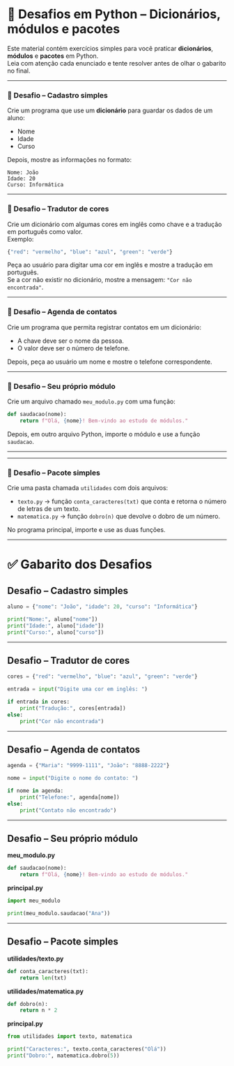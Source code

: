 
# 📘 Desafios em Python – Dicionários, módulos e pacotes

Este material contém exercícios simples para você praticar **dicionários**, **módulos** e **pacotes** em Python.  
Leia com atenção cada enunciado e tente resolver antes de olhar o gabarito no final.

---

### 📝 Desafio – Cadastro simples
Crie um programa que use um **dicionário** para guardar os dados de um aluno:
- Nome
- Idade
- Curso  

Depois, mostre as informações no formato:
```
Nome: João
Idade: 20
Curso: Informática
```

---

### 📝 Desafio – Tradutor de cores
Crie um dicionário com algumas cores em inglês como chave e a tradução em português como valor.  
Exemplo:
```python
{"red": "vermelho", "blue": "azul", "green": "verde"}
```

Peça ao usuário para digitar uma cor em inglês e mostre a tradução em português.  
Se a cor não existir no dicionário, mostre a mensagem: `"Cor não encontrada"`.

---

### 📝 Desafio – Agenda de contatos
Crie um programa que permita registrar contatos em um dicionário:
- A chave deve ser o nome da pessoa.
- O valor deve ser o número de telefone.  

Depois, peça ao usuário um nome e mostre o telefone correspondente.

---

### 📝 Desafio – Seu próprio módulo
Crie um arquivo chamado `meu_modulo.py` com uma função:
```python
def saudacao(nome):
    return f"Olá, {nome}! Bem-vindo ao estudo de módulos."
```
Depois, em outro arquivo Python, importe o módulo e use a função `saudacao`.

---

---

### 📝 Desafio – Pacote simples
Crie uma pasta chamada `utilidades` com dois arquivos:
- `texto.py` → função `conta_caracteres(txt)` que conta e retorna o número de letras de um texto.
- `matematica.py` → função `dobro(n)` que devolve o dobro de um número.

No programa principal, importe e use as duas funções.

---


# ✅ Gabarito dos Desafios

## Desafio – Cadastro simples
```python
aluno = {"nome": "João", "idade": 20, "curso": "Informática"}

print("Nome:", aluno["nome"])
print("Idade:", aluno["idade"])
print("Curso:", aluno["curso"])
```

---

## Desafio – Tradutor de cores
```python
cores = {"red": "vermelho", "blue": "azul", "green": "verde"}

entrada = input("Digite uma cor em inglês: ")

if entrada in cores:
    print("Tradução:", cores[entrada])
else:
    print("Cor não encontrada")
```

---

## Desafio – Agenda de contatos
```python
agenda = {"Maria": "9999-1111", "João": "8888-2222"}

nome = input("Digite o nome do contato: ")

if nome in agenda:
    print("Telefone:", agenda[nome])
else:
    print("Contato não encontrado")
```

---

## Desafio – Seu próprio módulo
**meu_modulo.py**
```python
def saudacao(nome):
    return f"Olá, {nome}! Bem-vindo ao estudo de módulos."
```

**principal.py**
```python
import meu_modulo

print(meu_modulo.saudacao("Ana"))
```

---

## Desafio – Pacote simples
**utilidades/texto.py**
```python
def conta_caracteres(txt):
    return len(txt)
```

**utilidades/matematica.py**
```python
def dobro(n):
    return n * 2
```

**principal.py**
```python
from utilidades import texto, matematica

print("Caracteres:", texto.conta_caracteres("Olá"))
print("Dobro:", matematica.dobro(5))
```
